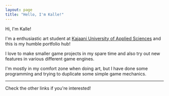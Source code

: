 ```yaml
---
layout: page
title: "Hello, I'm Kalle!"
---
```


Hi, I'm Kalle!

I'm a enthusiastic art student at [Kajaani University of Applied Sciences](https://www.kamk.fi/fi) and this is my humble portfolio hub!

I love to make smaller game projects in my spare time and also try out new features in various different game engines. 

I'm mostly in my comfort zone when doing art, but I have done some programming and trying to duplicate some simple game mechanics. 

---

Check the other links if you're interested!
